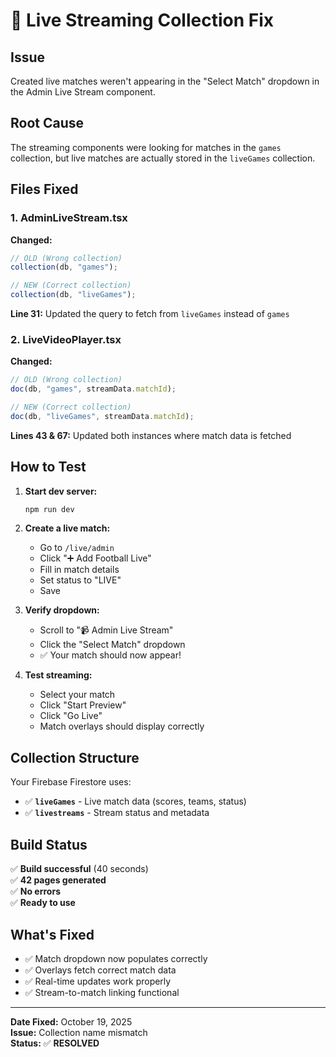 # 🔧 Live Streaming Collection Fix

## Issue

Created live matches weren't appearing in the "Select Match" dropdown in the Admin Live Stream component.

## Root Cause

The streaming components were looking for matches in the `games` collection, but live matches are actually stored in the `liveGames` collection.

## Files Fixed

### 1. AdminLiveStream.tsx

**Changed:**

```typescript
// OLD (Wrong collection)
collection(db, "games");

// NEW (Correct collection)
collection(db, "liveGames");
```

**Line 31:** Updated the query to fetch from `liveGames` instead of `games`

### 2. LiveVideoPlayer.tsx

**Changed:**

```typescript
// OLD (Wrong collection)
doc(db, "games", streamData.matchId);

// NEW (Correct collection)
doc(db, "liveGames", streamData.matchId);
```

**Lines 43 & 67:** Updated both instances where match data is fetched

## How to Test

1. **Start dev server:**

   ```bash
   npm run dev
   ```

2. **Create a live match:**

   - Go to `/live/admin`
   - Click "➕ Add Football Live"
   - Fill in match details
   - Set status to "LIVE"
   - Save

3. **Verify dropdown:**

   - Scroll to "📹 Admin Live Stream"
   - Click the "Select Match" dropdown
   - ✅ Your match should now appear!

4. **Test streaming:**
   - Select your match
   - Click "Start Preview"
   - Click "Go Live"
   - Match overlays should display correctly

## Collection Structure

Your Firebase Firestore uses:

- ✅ **`liveGames`** - Live match data (scores, teams, status)
- ✅ **`livestreams`** - Stream status and metadata

## Build Status

✅ **Build successful** (40 seconds)  
✅ **42 pages generated**  
✅ **No errors**  
✅ **Ready to use**

## What's Fixed

- ✅ Match dropdown now populates correctly
- ✅ Overlays fetch correct match data
- ✅ Real-time updates work properly
- ✅ Stream-to-match linking functional

---

**Date Fixed:** October 19, 2025  
**Issue:** Collection name mismatch  
**Status:** ✅ **RESOLVED**
